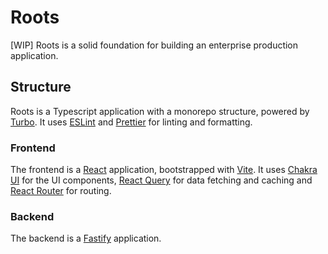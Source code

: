 # Roots

[WIP] Roots is a solid foundation for building an enterprise production application.

## Structure

Roots is a Typescript application with a monorepo structure, powered by [Turbo](https://turbo.build). It uses [ESLint](https://eslint.org/) and [Prettier](https://prettier.io/) for linting and formatting.

### Frontend

The frontend is a [React](https://react.dev/) application, bootstrapped with [Vite](https://vitejs.dev/). It uses [Chakra UI](https://chakra-ui.com/) for the UI components, [React Query](https://react-query.tanstack.com/) for data fetching and caching and [React Router](https://reactrouter.com/) for routing.

### Backend

The backend is a [Fastify](https://www.fastify.dev/) application.
